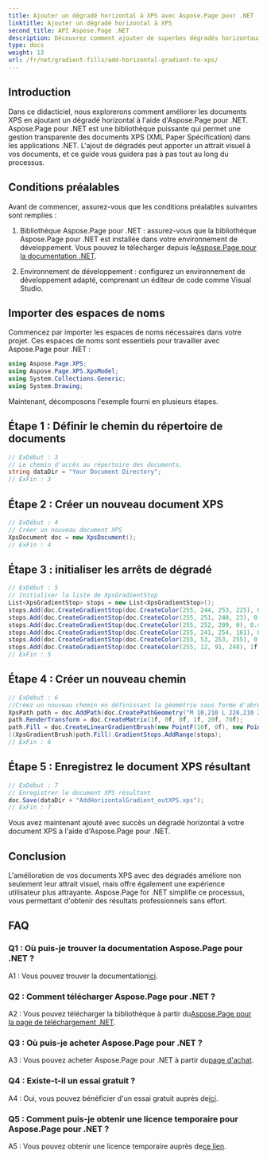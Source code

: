 ```yaml
---
title: Ajouter un dégradé horizontal à XPS avec Aspose.Page pour .NET
linktitle: Ajouter un dégradé horizontal à XPS
second_title: API Aspose.Page .NET
description: Découvrez comment ajouter de superbes dégradés horizontaux à vos documents XPS à l'aide d'Aspose.Page pour .NET. Améliorez l’attrait visuel sans effort.
type: docs
weight: 13
url: /fr/net/gradient-fills/add-horizontal-gradient-to-xps/
---
```

## Introduction

Dans ce didacticiel, nous explorerons comment améliorer les documents XPS en ajoutant un dégradé horizontal à l'aide d'Aspose.Page pour .NET. Aspose.Page pour .NET est une bibliothèque puissante qui permet une gestion transparente des documents XPS (XML Paper Spécification) dans les applications .NET. L'ajout de dégradés peut apporter un attrait visuel à vos documents, et ce guide vous guidera pas à pas tout au long du processus.

## Conditions préalables

Avant de commencer, assurez-vous que les conditions préalables suivantes sont remplies :

1.  Bibliothèque Aspose.Page pour .NET : assurez-vous que la bibliothèque Aspose.Page pour .NET est installée dans votre environnement de développement. Vous pouvez le télécharger depuis le[Aspose.Page pour la documentation .NET](https://reference.aspose.com/page/net/).

2. Environnement de développement : configurez un environnement de développement adapté, comprenant un éditeur de code comme Visual Studio.

## Importer des espaces de noms

Commencez par importer les espaces de noms nécessaires dans votre projet. Ces espaces de noms sont essentiels pour travailler avec Aspose.Page pour .NET :

```csharp
using Aspose.Page.XPS;
using Aspose.Page.XPS.XpsModel;
using System.Collections.Generic;
using System.Drawing;
```

Maintenant, décomposons l'exemple fourni en plusieurs étapes.

## Étape 1 : Définir le chemin du répertoire de documents

```csharp
// ExDébut : 3
// Le chemin d'accès au répertoire des documents.
string dataDir = "Your Document Directory";
// ExFin : 3
```

## Étape 2 : Créer un nouveau document XPS

```csharp
// ExDébut : 4
// Créer un nouveau document XPS
XpsDocument doc = new XpsDocument();
// ExFin : 4
```

## Étape 3 : initialiser les arrêts de dégradé

```csharp
// ExDébut : 5
// Initialiser la liste de XpsGradientStop
List<XpsGradientStop> stops = new List<XpsGradientStop>();
stops.Add(doc.CreateGradientStop(doc.CreateColor(255, 244, 253, 225), 0.0673828f));
stops.Add(doc.CreateGradientStop(doc.CreateColor(255, 251, 240, 23), 0.314453f));
stops.Add(doc.CreateGradientStop(doc.CreateColor(255, 252, 209, 0), 0.482422f));
stops.Add(doc.CreateGradientStop(doc.CreateColor(255, 241, 254, 161), 0.634766f));
stops.Add(doc.CreateGradientStop(doc.CreateColor(255, 53, 253, 255), 0.915039f));
stops.Add(doc.CreateGradientStop(doc.CreateColor(255, 12, 91, 248), 1f));
// ExFin : 5
```

## Étape 4 : Créer un nouveau chemin

```csharp
// ExDébut : 6
//Créez un nouveau chemin en définissant la géométrie sous forme d'abréviation
XpsPath path = doc.AddPath(doc.CreatePathGeometry("M 10,210 L 228,210 228,300 10,300"));
path.RenderTransform = doc.CreateMatrix(1f, 0f, 0f, 1f, 20f, 70f);
path.Fill = doc.CreateLinearGradientBrush(new PointF(10f, 0f), new PointF(228f, 0f));
((XpsGradientBrush)path.Fill).GradientStops.AddRange(stops);
// ExFin : 6
```

## Étape 5 : Enregistrez le document XPS résultant

```csharp
// ExDébut : 7
// Enregistrer le document XPS résultant
doc.Save(dataDir + "AddHorizontalGradient_outXPS.xps");
// ExFin : 7
```

Vous avez maintenant ajouté avec succès un dégradé horizontal à votre document XPS à l'aide d'Aspose.Page pour .NET.

## Conclusion

L'amélioration de vos documents XPS avec des dégradés améliore non seulement leur attrait visuel, mais offre également une expérience utilisateur plus attrayante. Aspose.Page for .NET simplifie ce processus, vous permettant d'obtenir des résultats professionnels sans effort.

## FAQ

### Q1 : Où puis-je trouver la documentation Aspose.Page pour .NET ?

 A1 : Vous pouvez trouver la documentation[ici](https://reference.aspose.com/page/net/).

### Q2 : Comment télécharger Aspose.Page pour .NET ?

 A2 : Vous pouvez télécharger la bibliothèque à partir du[Aspose.Page pour la page de téléchargement .NET](https://releases.aspose.com/page/net/).

### Q3 : Où puis-je acheter Aspose.Page pour .NET ?

 A3 : Vous pouvez acheter Aspose.Page pour .NET à partir du[page d'achat](https://purchase.aspose.com/buy).

### Q4 : Existe-t-il un essai gratuit ?

 A4 : Oui, vous pouvez bénéficier d'un essai gratuit auprès de[ici](https://releases.aspose.com/).

### Q5 : Comment puis-je obtenir une licence temporaire pour Aspose.Page pour .NET ?

 A5 : Vous pouvez obtenir une licence temporaire auprès de[ce lien](https://purchase.aspose.com/temporary-license/).